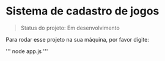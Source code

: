 # Sistema de cadastro de jogos

> Status do projeto: Em desenvolvimento

Para rodar esse projeto na sua máquina, por favor digite:

'''
node app.js
'''
